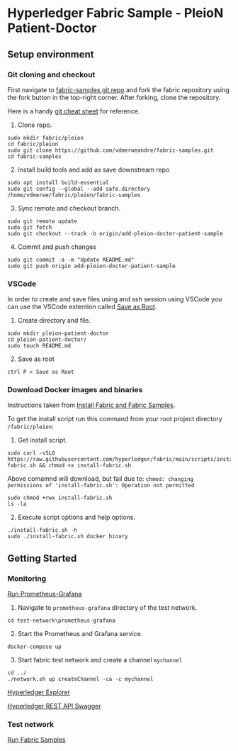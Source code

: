 # Hyperledger Fabric Sample - PleioN Patient-Doctor

## Setup environment
### Git cloning and checkout
First navigate to [fabric-samples git repo](https://github.com/hyperledger/fabric-samples) and fork the fabric repository using the fork button in the top-right corner. After forking, clone the repository.

Here is a handy [git cheat sheet](https://education.github.com/git-cheat-sheet-education.pdf) for reference.

1. Clone repo.

```
sudo mkdir fabric/pleion
cd fabric/pleion
sudo git clone https://github.com/vdmerweandre/fabric-samples.git
cd fabric-samples
```
2. Install build tools and add as save downstream repo
```
sudo apt install build-essential 
sudo git config --global --add safe.directory /home/vdmerwe/fabric/pleion/fabric-samples
```
3. Sync remote and checkout branch.
```
sudo git remote update
sudo git fetch
sudo git checkout --track -b origin/add-pleion-docter-patient-sample
```
4. Commit and push changes
```
sudo git commit -a -m "Update README.md"
sudo git push origin add-pleion-docter-patient-sample
```
### VSCode
In order to create and save files using and ssh session using VSCode you can use the VSCode extention called [Save as Root](https://marketplace.visualstudio.com/items?itemName=yy0931.save-as-root).

1. Create directory and file.
```
sudo mkdir pleion-patient-doctor
cd pleion-patient-doctor/
sudo touch README.md
```
2. Save as root
```
ctrl P > Save as Root 
```
### Download Docker images and binaries
Instructions taken from [Install Fabric and Fabric Samples](https://hyperledger-fabric.readthedocs.io/en/latest/install.html).

To get the install script run this command from your root project directory `/fabric/pleion`:

1. Get install script.
```
sudo curl -sSLO https://raw.githubusercontent.com/hyperledger/fabric/main/scripts/install-fabric.sh && chmod +x install-fabric.sh
```
Above comamnd will download, but fail due to: `chmod: changing permissions of 'install-fabric.sh': Operation not permitted` 
```
sudo chmod +rwx install-fabric.sh 
ls -la
```
2. Execute script options and help options.
```
./install-fabric.sh -h
sudo ./install-fabric.sh docker binary
```
## Getting Started 
### Monitoring
[Run Prometheus-Grafana](https://medium.com/coinmonks/hyperledger-fabric-v2-x-monitoring-using-prometheus-974e433073f5)
1. Navigate to `prometheus-grafana` directory of the test network.
```
cd test-network\prometheus-grafana
```
2. Start the Prometheus and Grafana service.
```
docker-compose up
```
3. Start fabric test network and create a channel `mychannel`
```
cd ../
./network.sh up createChannel -ca -c mychannel
```
[Hyperledger Explorer](https://github.com/hyperledger-labs/blockchain-explorer)

[Hyperledger REST API Swagger](https://raw.githubusercontent.com/hyperledger/blockchain-explorer/master/app/swagger.json)


### Test network
[Run Fabric Samples](https://hyperledger-fabric.readthedocs.io/en/latest/getting_started_run_fabric.html)

